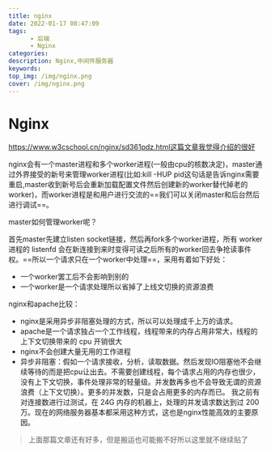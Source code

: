 ```yaml
---
title: nginx
date: 2022-01-17 08:47:09
tags:
      - 后端
      - Nginx
categories:
description: Nginx,中间件服务器
keywords:
top_img: /img/nginx.png
cover: /img/nginx.png
---
```


# Nginx

https://www.w3cschool.cn/nginx/sd361pdz.html这篇文章我觉得介绍的很好

nginx会有一个master进程和多个worker进程(一般由cpu的核数决定)，master通过外界接受的新号来管理worker进程(比如:kill -HUP pid这句话是告诉nginx需要重启,master收到新号后会重新加载配置文件然后创建新的worker替代掉老的worker)，而worker进程是和用户进行交流的==我们可以关闭master和后台然后进行调试==。

master如何管理worker呢？

首先master先建立listen socket链接，然后再fork多个worker进程，所有 worker 进程的 listenfd 会在新连接到来时变得可读之后所有的worker回去争抢读事件权。==所以一个请求只在一个worker中处理==，采用有着如下好处：

- 一个worker罢工后不会影响到别的
- 一个worker是一个请求处理所以省掉了上线文切换的资源浪费

nginx和apache比较：

- nginx是采用异步非阻塞处理的方式，所以可以处理成千上万的请求。
- apache是一个请求独占一个工作线程，线程带来的内存占用非常大，线程的上下文切换带来的 cpu 开销很大
- nginx不会创建大量无用的工作进程
- 异步非阻塞：假如一个请求接收，分析，读取数据。然后发现IO阻塞他不会继续等待的而是把cpu让出去。不需要创建线程，每个请求占用的内存也很少，没有上下文切换，事件处理非常的轻量级。并发数再多也不会导致无谓的资源浪费（上下文切换）。更多的并发数，只是会占用更多的内存而已。 我之前有对连接数进行过测试，在 24G 内存的机器上，处理的并发请求数达到过 200 万。现在的网络服务器基本都采用这种方式，这也是nginx性能高效的主要原因。



> 上面那篇文章还有好多，但是搬运也可能搬不好所以这里就不继续贴了
